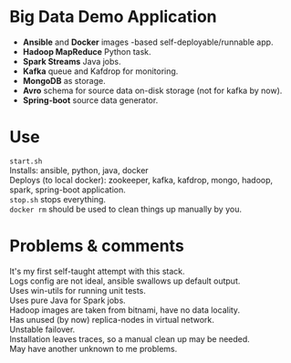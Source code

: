 # Big Data Demo Application

* **Ansible** and **Docker** images -based self-deployable/runnable app.
* **Hadoop MapReduce** Python task.
* **Spark Streams** Java jobs.
* **Kafka** queue and Kafdrop for monitoring.
* **MongoDB** as storage. 
* **Avro** schema for source data on-disk storage (not for kafka by now). 
* **Spring-boot** source data generator.

# Use
```start.sh```  
Installs: ansible, python, java, docker  
Deploys (to local docker): zookeeper, kafka, kafdrop, mongo, hadoop, spark, spring-boot application.  
```stop.sh``` stops everything.  
```docker rm``` should be used to clean things up manually by you.  

# Problems & comments
It's my first self-taught attempt with this stack.  
Logs config are not ideal, ansible swallows up default output.  
Uses win-utils for running unit tests.  
Uses pure Java for Spark jobs.  
Hadoop images are taken from bitnami, have no data locality.  
Has unused (by now) replica-nodes in virtual network.  
Unstable failover.  
Installation leaves traces, so a manual clean up may be needed.  
May have another unknown to me problems.  
